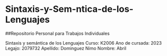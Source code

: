 # Sintaxis-y-Sem-ntica-de-los-Lenguajes
##Repositorio Personal para Trabajos Individuales

Sintaxis y semántica de los Lenguajes
Curso: K2006
Ano de cursada: 2023
Legajo: 2079732
Apellido: Dominguez Nimo
Nombre: Abril
